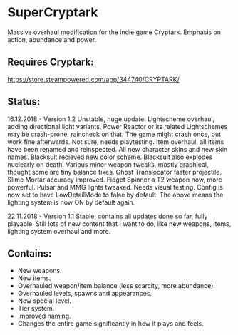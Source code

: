 # SuperCryptark
Massive overhaul modification for the indie game Cryptark. Emphasis on action, abundance and power.

## Requires Cryptark:
https://store.steampowered.com/app/344740/CRYPTARK/

## Status:
16.12.2018 - Version 1.2
Unstable, huge update.
Lightscheme overhaul, adding directional light variants. 
Power Reactor or its related Lightschemes may be crash-prone. raincheck on that.
The game might crash once, but work fine afterwards. Not sure, needs playtesting.
Item overhaul, all items have been renamed and reinspected.
All new character skins and new skin names.
Blacksuit recieved new color scheme.
Blacksuit also explodes nuclearly on death.
Various minor weapon tweaks, mostly graphical, thought some are tiny balance fixes.
Ghost Translocator faster projectile.
Slime Mortar accuracy improved.
Fidget Spinner a T2 weapon now, more powerful.
Pulsar and MMG lights tweaked. Needs visual testing.
Config is now set to have LowDetailMode to false by default.
The above means the lighting system is now ON by default again.


22.11.2018 - Version 1.1
Stable, contains all updates done so far, fully playable.
Still lots of new content that I want to do, like new weapons, items, lighting system overhaul and more.

## Contains:
* New weapons.
* New items.
* Overhauled weapon/item balance (less scarcity, more abundance).
* Overhauled levels, spawns and appearances.
* New special level.
* Tier system.
* Improved naming.
* Changes the entire game significantly in how it plays and feels.

